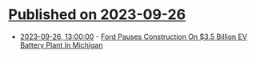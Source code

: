# [Published on 2023-09-26](index.md)

* [2023-09-26, 13:00:00](https://news.slashdot.org/story/23/09/25/220210/ford-pauses-construction-on-35-billion-ev-battery-plant-in-michigan?utm_source=rss1.0mainlinkanon&utm_medium=feed) - [Ford Pauses Construction On $3.5 Billion EV Battery Plant In Michigan](https://news.slashdot.org/story/23/09/25/220210/ford-pauses-construction-on-35-billion-ev-battery-plant-in-michigan?utm_source=rss1.0mainlinkanon&utm_medium=feed)
